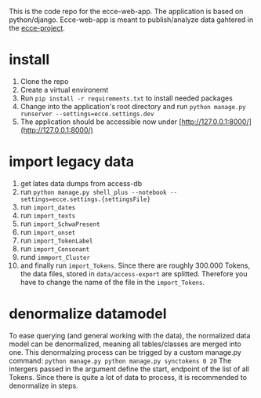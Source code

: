 This is the code repo for the ecce-web-app. The application is based on python/django. Ecce-web-app is meant to publish/analyze data gahtered in the [ecce-project](http://ecce.univie.ac.at/).

# install

1. Clone the repo
2. Create a virtual environemt
3. Run `pip install -r requirements.txt` to install needed packages
4. Change into the application's root directory and run `python manage.py runserver --settings=ecce.settings.dev`
5. The application should be accessible now under [http://127.0.0.1:8000/](http://127.0.0.1:8000/)

# import legacy data

1. get lates data dumps from access-db
2. run `python manage.py shell_plus --notebook --settings=ecce.settings.{settingsFile}`
3. run `import_dates`
4. run `import_texts`
5. run `import_SchwaPresent`
6. run `import_onset`
7. run `import_TokenLabel`
8. run `import_Consonant`
9. rund `immport_Cluster`
10. and finally run `import_Tokens`. Since there are roughly 300.000 Tokens, the data files, stored in `data/access-export` are splitted. Therefore you have to change the name of the file in the `import_Tokens`.

# denormalize datamodel

To ease querying (and general working with the data), the normalized data model can be denormalized, meaning all tables/classes are merged into one.
This denormalzing process can be trigged by a custom manage.py command:
`python manage.py python manage.py synctokens 0 20`
The intergers passed in the argument define the start, endpoint of the list of all Tokens. Since there is quite a lot of data to process, it is recommended to denormalize in steps.  
